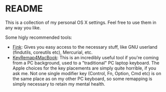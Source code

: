 README
======

This is a collection of my personal OS X settings. Feel free to use them in any way you like.

Some higly recommended tools:

- [Fink](http://sourceforge.net/projects/fink/): Gives you easy access to the necessary stuff, like GNU userland (findutils, coreutils etc), Mercurial, etc.
- [KeyRemap4MacBook](http://www.gurka.se[KeyRemap4MacBook]): This is an incredibly useful tool if you're coming from a PC background, used to a "traditional" PC laptop keyboard. The Apple choices for the key placements are simply quite horrible, if you ask me. Not one single modifier key (Control, Fn, Option, Cmd etc) is on the same place as on my other PC keyboard, so some remapping is simply necessary to retain my mental health.
